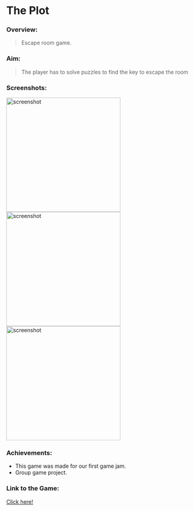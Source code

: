  # The Plot

### Overview:
> Escape room game.

### Aim:
>The player has to solve puzzles to find the key to escape the room

### Screenshots:
<img src="https://user-images.githubusercontent.com/83337255/156623829-9c38e1a6-77f1-41f3-a709-7a21e7cc159a.jpg" alt="screenshot" width="300"/> <img src="https://user-images.githubusercontent.com/83337255/156623840-43085128-892e-40bf-a530-35328b778095.jpg" alt="screenshot" width="300"/> <img src="https://user-images.githubusercontent.com/83337255/156623816-10776464-e1f0-4f5f-8c02-4b2d7eff4697.jpg" alt="screenshot" width="300"/>

### Achievements:

* This game was made for our first game jam.
* Group game project.

### Link to the Game:
[Click here!](https://drive.google.com/drive/folders/1G_-TOS1aF1ttmMJaA2cmSdriOug9FXQ-?usp=drive_link)

